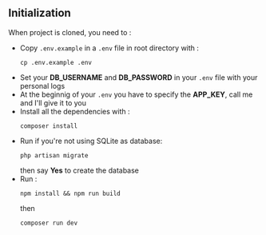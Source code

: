 ## Initialization

When project is cloned, you need to :
- Copy ``.env.example`` in a ``.env`` file in root directory with :
    ```
    cp .env.example .env
    ```
- Set your **DB_USERNAME** and **DB_PASSWORD** in your ``.env`` file with your personal logs
- At the beginnig of your ``.env`` you have to specify the **APP_KEY**, call me and I'll give it to you
- Install all the dependencies with :
    ```
    composer install
    ```
- Run if you're not using SQLite as database:
    ```
    php artisan migrate
    ```
    then say **Yes** to create the database
- Run :
    ```
    npm install && npm run build
    ```
    then 
    ```
    composer run dev
    ```
